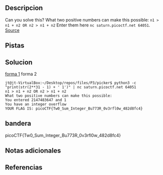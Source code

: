 ## Descripcion
Can you solve this? What two positive numbers can make this possible: `n1 > n1 + n2 OR n2 > n1 + n2` Enter them here `nc saturn.picoctf.net 64051`. [Source](https://artifacts.picoctf.net/c/453/flag.c)

## Pistas

## Solucion
[forma 1](obsidian://open?vault=SegRedes&file=picoCTF%202023%2Ftwo-sum)
forma 2
```
jt@jt-VirtualBox:~/Desktop/repos/files/P3/picker$ python3 -c "print(str(2**31 - 1) + ' 1')" | nc saturn.picoctf.net 64051
n1 > n1 + n2 OR n2 > n1 + n2 
What two positive numbers can make this possible: 
You entered 2147483647 and 1
You have an integer overflow
YOUR FLAG IS: picoCTF{Tw0_Sum_Integer_Bu773R_0v3rfl0w_482d8fc4}
```
## bandera
picoCTF{Tw0_Sum_Integer_Bu773R_0v3rfl0w_482d8fc4}

## Notas adicionales 

## Referencias